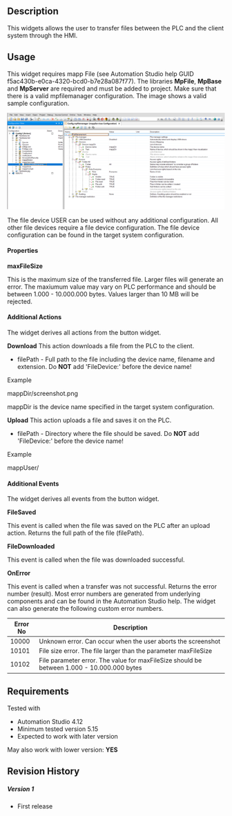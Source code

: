 ## Description
This widgets allows the user to transfer files between the PLC and the client system through the HMI. 

## Usage
This widget requires mapp File (see Automation Studio help GUID f5ac430b-e0ca-4320-bcd0-b7e28a087f77). The libraries **MpFile**, **MpBase** and **MpServer** are required and must be added to project. Make sure that there is a valid mpfilemanager configuration. The image shows a valid sample configuration.

![](./images/transfer1.png)

The file device USER can be used without any additional configuration. All other file devices require a file device configuration. The file device configuration can be found in the target system configuration.

#### Properties

**maxFileSize**

This is the maximum size of the transferred file. Larger files will generate an error. The maxiumum value may vary on PLC performance and should be between 1.000 - 10.000.000 bytes. Values larger than 10 MB will be rejected.

#### Additional Actions
The widget derives all actions from the button widget.

**Download**
This action downloads a file from the PLC to the client.

* filePath - Full path to the file including the device name, filename and extension. Do **NOT** add 'FileDevice:' before the device name!

Example

mappDir/screenshot.png

mappDir is the device name specified in the target system configuration.

**Upload**
This action uploads a file and saves it on the PLC.

* filePath - Directory where the file should be saved. Do **NOT** add 'FileDevice:' before the device name!

Example

mappUser/

#### Additional Events
The widget derives all events from the button widget.

**FileSaved**

This event is called when the file was saved on the PLC after an upload action. Returns the full path of the file (filePath).

**FileDownloaded**

This event is called when the file was downloaded successful. 

**OnError**

This event is called when a transfer was not successful. Returns the error number (result). Most error numbers are generated from underlying components and can be found in the Automation Studio help. The widget can also generate the following custom error numbers.

| Error No  | Description  |
|---|---|
| 10000  | Unknown error. Can occur when the user aborts the screenshot |
| 10101  | File size error. The file larger than the parameter maxFileSize |
| 10102  | File parameter error. The value for maxFileSize should be between 1.000 - 10.000.000 bytes |

## Requirements

Tested with

* Automation Studio 4.12
* Minimum tested version 5.15
* Expected to work with later version

May also work with lower version: **YES**

## Revision History

##### Version 1
- First release

